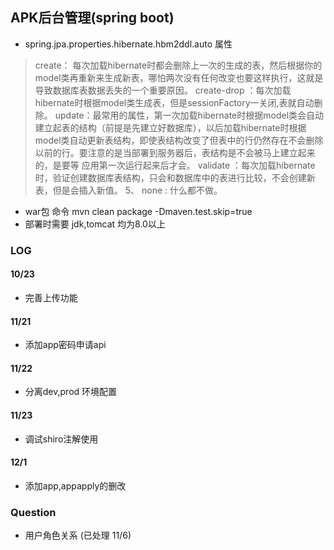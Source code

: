 ## APK后台管理(spring boot)
*  spring.jpa.properties.hibernate.hbm2ddl.auto 属性
> create： 每次加载hibernate时都会删除上一次的生成的表，然后根据你的model类再重新来生成新表，哪怕两次没有任何改变也要这样执行，这就是导致数据库表数据丢失的一个重要原因。
  create-drop ：每次加载hibernate时根据model类生成表，但是sessionFactory一关闭,表就自动删除。
  update：最常用的属性，第一次加载hibernate时根据model类会自动建立起表的结构（前提是先建立好数据库），以后加载hibernate时根据 model类自动更新表结构，即使表结构改变了但表中的行仍然存在不会删除以前的行。要注意的是当部署到服务器后，表结构是不会被马上建立起来的，是要等 应用第一次运行起来后才会。
  validate ：每次加载hibernate时，验证创建数据库表结构，只会和数据库中的表进行比较，不会创建新表，但是会插入新值。 5、 none : 什么都不做。

  * war包 命令 mvn clean package  -Dmaven.test.skip=true
  * 部署时需要 jdk,tomcat 均为8.0以上
  
### LOG
#### 10/23
  * 完善上传功能

#### 11/21
* 添加app密码申请api

#### 11/22
* 分离dev,prod 环境配置

#### 11/23
* 调试shiro注解使用

#### 12/1
* 添加app,appapply的删改

### Question
* 用户角色关系 (已处理 11/6)